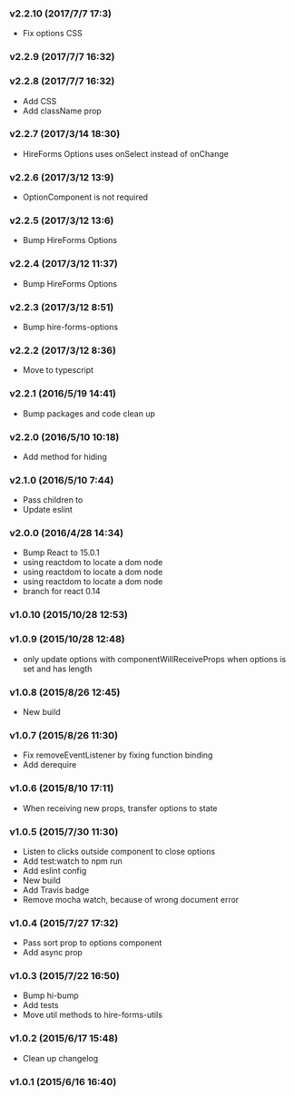 ### v2.2.10	(2017/7/7 17:3)
* Fix options CSS

### v2.2.9	(2017/7/7 16:32)


### v2.2.8	(2017/7/7 16:32)
* Add CSS
* Add className prop

### v2.2.7	(2017/3/14 18:30)
* HireForms Options uses onSelect instead of onChange

### v2.2.6	(2017/3/12 13:9)
* OptionComponent is not required

### v2.2.5	(2017/3/12 13:6)
* Bump HireForms Options

### v2.2.4	(2017/3/12 11:37)
* Bump HireForms Options

### v2.2.3	(2017/3/12 8:51)
* Bump hire-forms-options

### v2.2.2	(2017/3/12 8:36)
* Move to typescript

### v2.2.1	(2016/5/19 14:41)
* Bump packages and code clean up

### v2.2.0	(2016/5/10 10:18)
* Add method for hiding <Options/>

### v2.1.0	(2016/5/10 7:44)
* Pass children to <Options />
* Update eslint

### v2.0.0	(2016/4/28 14:34)
* Bump React to 15.0.1
* using reactdom to locate a dom node
* using reactdom to locate a dom node
* using reactdom to locate a dom node
* branch for react 0.14

### v1.0.10	(2015/10/28 12:53)


### v1.0.9	(2015/10/28 12:48)
* only update options with componentWillReceiveProps when options is set and has length

### v1.0.8	(2015/8/26 12:45)
* New build

### v1.0.7	(2015/8/26 11:30)
* Fix removeEventListener by fixing function binding
* Add derequire

### v1.0.6	(2015/8/10 17:11)
* When receiving new props, transfer options to state

### v1.0.5	(2015/7/30 11:30)
* Listen to clicks outside component to close options
* Add test:watch to npm run
* Add eslint config
* New build
* Add Travis badge
* Remove mocha watch, because of wrong document error

### v1.0.4	(2015/7/27 17:32)
* Pass sort prop to options component
* Add async prop

### v1.0.3	(2015/7/22 16:50)
* Bump hi-bump
* Add tests
* Move util methods to hire-forms-utils

### v1.0.2	(2015/6/17 15:48)
* Clean up changelog

### v1.0.1	(2015/6/16 16:40)